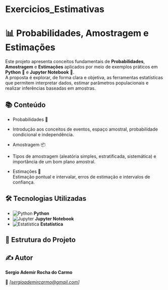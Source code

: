 # Exercicios_Estimativas

# 📊 Probabilidades, Amostragem e Estimações

Este projeto apresenta conceitos fundamentais de **Probabilidades**, **Amostragem** e **Estimações** aplicados por meio de exemplos práticos em **Python** 🐍 e **Jupyter Notebook** 📓.  
A proposta é explorar, de forma clara e objetiva, as ferramentas estatísticas que permitem interpretar dados, estimar parâmetros populacionais e realizar inferências baseadas em amostras.

## 📚 Conteúdo

- Probabilidades 🎲
- 
  Introdução aos conceitos de eventos, espaço amostral, probabilidade condicional e independência.  

- Amostragem 📦
-  
  Tipos de amostragem (aleatória simples, estratificada, sistemática) e importância de um bom plano amostral.  

- Estimações 📐  
  Estimação pontual e intervalar, erros de estimação e intervalos de confiança.

## 🛠 Tecnologias Utilizadas

- ![Python](https://img.icons8.com/color/48/000000/python.png) **Python**  
- ![Jupyter](https://img.icons8.com/fluency/48/000000/jupyter.png) **Jupyter Notebook**  
- ![Estatística](https://img.icons8.com/external-flat-juicy-fish/48/000000/external-statistics-data-science-flat-flat-juicy-fish.png) **Estatística**

## 📂 Estrutura do Projeto


## ✍ Autor

**Sergio Ademir Rocha do Carmo** 

📧 *[sergioademircarmo@gmail.com]*  
